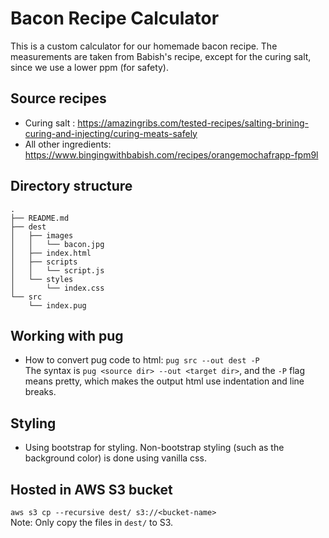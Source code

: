 # Bacon Recipe Calculator
This is a custom calculator for our homemade bacon recipe. The measurements are taken from Babish's recipe, except for the curing salt, since we use a lower ppm (for safety).

## Source recipes
* Curing salt :
https://amazingribs.com/tested-recipes/salting-brining-curing-and-injecting/curing-meats-safely
* All other ingredients:
https://www.bingingwithbabish.com/recipes/orangemochafrapp-fpm9l

## Directory structure
```
.
├── README.md
├── dest
│   ├── images
│   │   └── bacon.jpg
│   ├── index.html
│   ├── scripts
│   │   └── script.js
│   └── styles
│       └── index.css
└── src
    └── index.pug
```

## Working with pug
* How to convert pug code to html: `pug src --out dest -P`<br>
The syntax is `pug <source dir> --out <target dir>`, and the `-P` flag means pretty, which makes the output html use indentation and line breaks.

## Styling
* Using bootstrap for styling. Non-bootstrap styling (such as the background color) is done using vanilla css.

## Hosted in AWS S3 bucket
`aws s3 cp --recursive dest/ s3://<bucket-name>`<br>
Note: Only copy the files in `dest/` to S3.
